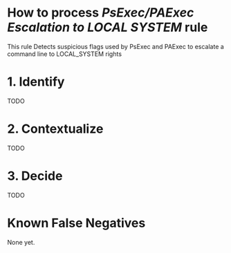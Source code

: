 # How to process *PsExec/PAExec Escalation to LOCAL SYSTEM* rule
This rule Detects suspicious flags used by PsExec and PAExec to escalate a command line to LOCAL_SYSTEM rights

# 1. Identify
TODO

# 2. Contextualize
TODO

# 3. Decide
TODO

# Known False Negatives
None yet.
